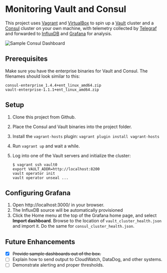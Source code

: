 Monitoring Vault and Consul
===========================

This project uses [Vagrant][] and [VirtualBox][] to spin up a [Vault][]
cluster and a [Consul][] cluster on your own machine, with telemetry collected
by [Telegraf][] and forwarded to [InfluxDB][] and [Grafana][] for analysis.

![Sample Consul Dashboard](https://i.imgur.com/iAXyKKk.png)

## Prerequisites

Make sure you have the enterprise binaries for Vault and Consul. The filenames
should look similar to this:

    consul-enterprise_1.4.4+ent_linux_amd64.zip
    vault-enterprise-1.1.1+ent_linux_amd64.zip


## Setup

 1. Clone this project from Github.
 2. Place the Consul and Vault binaries into the project folder.
 3. Install the `vagrant-hosts` plugin: `vagrant plugin install vagrant-hosts`
 4. Run `vagrant up` and wait a while.
 5. Log into one of the Vault servers and initialize the cluster:

        $ vagrant ssh vault0
        export VAULT_ADDR=http://localhost:8200
        vault operator init
        vault operator unseal ...

## Configuring Grafana

 1. Open http://localhost:3000/ in your browser.
 2. The InfluxDB source will be automatically provisioned
 3. Click the Home menu at the top of the Grafana home page, and select **Import
    dashboard**. Browse to the location of `vault_cluster_health.json` and
    import it. Do the same for `consul_cluster_health.json`.

## Future Enhancements

 * [x] ~~Provide sample dashboards out of the box.~~
 * [ ] Explain how to send output to CloudWatch, DataDog, and other systems.
 * [ ] Demonstrate alerting and proper thresholds.

[Vagrant]: https://www.vagrantup.com/
[VirtualBox]: https://www.virtualbox.org/
[Vault]: https://www.vaultproject.io/
[Consul]: https://www.consul.io/
[Telegraf]: https://www.influxdata.com/time-series-platform/telegraf/
[InfluxDB]: https://www.influxdata.com/time-series-platform/influxdb/
[Grafana]: https://grafana.com/
